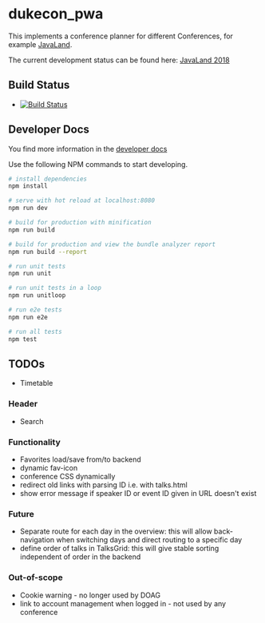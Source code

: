 # dukecon_pwa

This implements a conference planner for different Conferences, for example [JavaLand](http://javaland.eu).

The current development status can be found here: [JavaLand 2018](https://latest.dukecon.org/pwa/javaland/2018/)

## Build Status

* [![Build Status](https://travis-ci.org/dukecon/dukecon_pwa.svg?branch=develop)](https://travis-ci.org/dukecon/dukecon_pwa)

## Developer Docs

You find more information in the [developer docs](doc/README.adoc)

Use the following NPM commands to start developing. 

``` bash
# install dependencies
npm install

# serve with hot reload at localhost:8080
npm run dev

# build for production with minification
npm run build

# build for production and view the bundle analyzer report
npm run build --report

# run unit tests
npm run unit

# run unit tests in a loop
npm run unitloop

# run e2e tests
npm run e2e

# run all tests
npm test
```

## TODOs 

* Timetable

### Header

* Search

### Functionality

* Favorites load/save from/to backend
* dynamic fav-icon
* conference CSS dynamically
* redirect old links with parsing ID i.e. with talks.html
* show error message if speaker ID or event ID given in URL doesn't exist

### Future

* Separate route for each day in the overview: this will allow back-navigation when switching days and direct routing to a specific day
* define order of talks in TalksGrid: this will give stable sorting independent of order in the backend

### Out-of-scope

* Cookie warning - no longer used by DOAG
* link to account management when logged in - not used by any conference
